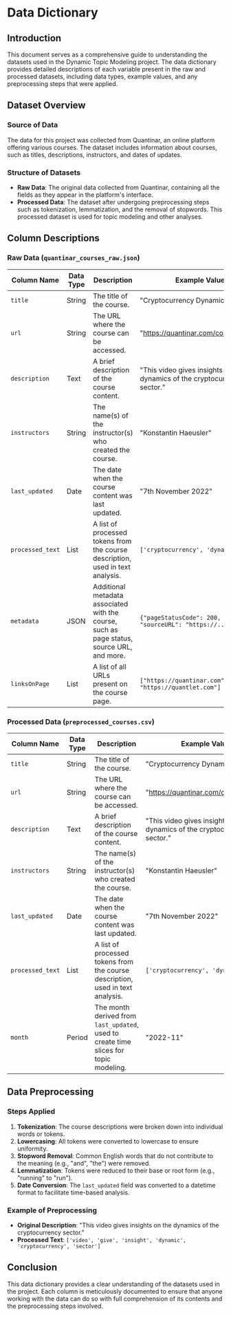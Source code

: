 # **Data Dictionary**

## **Introduction**

This document serves as a comprehensive guide to understanding the datasets used in the Dynamic Topic Modeling project. The data dictionary provides detailed descriptions of each variable present in the raw and processed datasets, including data types, example values, and any preprocessing steps that were applied.

## **Dataset Overview**

### **Source of Data**

The data for this project was collected from Quantinar, an online platform offering various courses. The dataset includes information about courses, such as titles, descriptions, instructors, and dates of updates.

### **Structure of Datasets**

- **Raw Data**: The original data collected from Quantinar, containing all the fields as they appear in the platform's interface.
- **Processed Data**: The dataset after undergoing preprocessing steps such as tokenization, lemmatization, and the removal of stopwords. This processed dataset is used for topic modeling and other analyses.

## **Column Descriptions**

### **Raw Data (`quantinar_courses_raw.json`)**

| **Column Name**       | **Data Type** | **Description**                                                                                                | **Example Values**                                    |
|-----------------------|---------------|-----------------------------------------------------------------------------------------------------------------|-------------------------------------------------------|
| `title`               | String        | The title of the course.                                                                                         | "Cryptocurrency Dynamics"                             |
| `url`                 | String        | The URL where the course can be accessed.                                                                        | "https://quantinar.com/course/29/___"                 |
| `description`         | Text          | A brief description of the course content.                                                                       | "This video gives insights on the dynamics of the cryptocurrency sector." |
| `instructors`         | String        | The name(s) of the instructor(s) who created the course.                                                         | "Konstantin Haeusler"                                 |
| `last_updated`        | Date          | The date when the course content was last updated.                                                               | "7th November 2022"                                   |
| `processed_text`      | List          | A list of processed tokens from the course description, used in text analysis.                                   | `['cryptocurrency', 'dynamics', ...]`                 |
| `metadata`            | JSON          | Additional metadata associated with the course, such as page status, source URL, and more.                       | `{"pageStatusCode": 200, "sourceURL": "https://..."} `|
| `linksOnPage`         | List          | A list of all URLs present on the course page.                                                                   | `["https://quantinar.com", "https://quantlet.com"]`   |

### **Processed Data (`preprocessed_courses.csv`)**

| **Column Name**       | **Data Type** | **Description**                                                                                                | **Example Values**                                    |
|-----------------------|---------------|-----------------------------------------------------------------------------------------------------------------|-------------------------------------------------------|
| `title`               | String        | The title of the course.                                                                                         | "Cryptocurrency Dynamics"                             |
| `url`                 | String        | The URL where the course can be accessed.                                                                        | "https://quantinar.com/course/29/___"                 |
| `description`         | Text          | A brief description of the course content.                                                                       | "This video gives insights on the dynamics of the cryptocurrency sector." |
| `instructors`         | String        | The name(s) of the instructor(s) who created the course.                                                         | "Konstantin Haeusler"                                 |
| `last_updated`        | Date          | The date when the course content was last updated.                                                               | "7th November 2022"                                   |
| `processed_text`      | List          | A list of processed tokens from the course description, used in text analysis.                                   | `['cryptocurrency', 'dynamics', ...]`                 |
| `month`               | Period        | The month derived from `last_updated`, used to create time slices for topic modeling.                            | "2022-11"                                             |

## **Data Preprocessing**

### **Steps Applied**

1. **Tokenization**: The course descriptions were broken down into individual words or tokens.
2. **Lowercasing**: All tokens were converted to lowercase to ensure uniformity.
3. **Stopword Removal**: Common English words that do not contribute to the meaning (e.g., "and", "the") were removed.
4. **Lemmatization**: Tokens were reduced to their base or root form (e.g., "running" to "run").
5. **Date Conversion**: The `last_updated` field was converted to a datetime format to facilitate time-based analysis.

### **Example of Preprocessing**

- **Original Description**: "This video gives insights on the dynamics of the cryptocurrency sector."
- **Processed Text**: `['video', 'give', 'insight', 'dynamic', 'cryptocurrency', 'sector']`

## **Conclusion**

This data dictionary provides a clear understanding of the datasets used in the project. Each column is meticulously documented to ensure that anyone working with the data can do so with full comprehension of its contents and the preprocessing steps involved.

